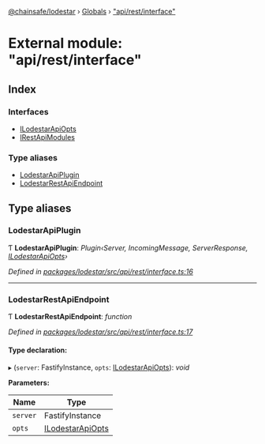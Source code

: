 [@chainsafe/lodestar](../README.md) › [Globals](../globals.md) › ["api/rest/interface"](_api_rest_interface_.md)

# External module: "api/rest/interface"

## Index

### Interfaces

* [ILodestarApiOpts](../interfaces/_api_rest_interface_.ilodestarapiopts.md)
* [IRestApiModules](../interfaces/_api_rest_interface_.irestapimodules.md)

### Type aliases

* [LodestarApiPlugin](_api_rest_interface_.md#lodestarapiplugin)
* [LodestarRestApiEndpoint](_api_rest_interface_.md#lodestarrestapiendpoint)

## Type aliases

###  LodestarApiPlugin

Ƭ **LodestarApiPlugin**: *Plugin‹Server, IncomingMessage, ServerResponse, [ILodestarApiOpts](../interfaces/_api_rest_interface_.ilodestarapiopts.md)›*

*Defined in [packages/lodestar/src/api/rest/interface.ts:16](https://github.com/ChainSafe/lodestar/blob/2c3cae978/packages/lodestar/src/api/rest/interface.ts#L16)*

___

###  LodestarRestApiEndpoint

Ƭ **LodestarRestApiEndpoint**: *function*

*Defined in [packages/lodestar/src/api/rest/interface.ts:17](https://github.com/ChainSafe/lodestar/blob/2c3cae978/packages/lodestar/src/api/rest/interface.ts#L17)*

#### Type declaration:

▸ (`server`: FastifyInstance, `opts`: [ILodestarApiOpts](../interfaces/_api_rest_interface_.ilodestarapiopts.md)): *void*

**Parameters:**

Name | Type |
------ | ------ |
`server` | FastifyInstance |
`opts` | [ILodestarApiOpts](../interfaces/_api_rest_interface_.ilodestarapiopts.md) |
